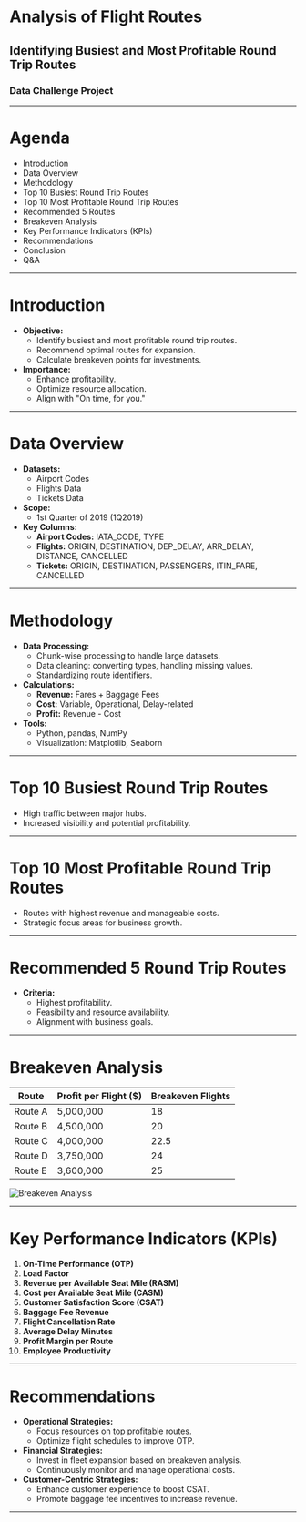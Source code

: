 # Analysis of Flight Routes
## Identifying Busiest and Most Profitable Round Trip Routes
### Data Challenge Project

---

# Agenda
- Introduction
- Data Overview
- Methodology
- Top 10 Busiest Round Trip Routes
- Top 10 Most Profitable Round Trip Routes
- Recommended 5 Routes
- Breakeven Analysis
- Key Performance Indicators (KPIs)
- Recommendations
- Conclusion
- Q&A

---

# Introduction
- **Objective:**
  - Identify busiest and most profitable round trip routes.
  - Recommend optimal routes for expansion.
  - Calculate breakeven points for investments.
- **Importance:**
  - Enhance profitability.
  - Optimize resource allocation.
  - Align with "On time, for you."

---

# Data Overview
- **Datasets:**
  - Airport Codes
  - Flights Data
  - Tickets Data
- **Scope:**
  - 1st Quarter of 2019 (1Q2019)
- **Key Columns:**
  - **Airport Codes:** IATA_CODE, TYPE
  - **Flights:** ORIGIN, DESTINATION, DEP_DELAY, ARR_DELAY, DISTANCE, CANCELLED
  - **Tickets:** ORIGIN, DESTINATION, PASSENGERS, ITIN_FARE, CANCELLED

---

# Methodology
- **Data Processing:**
  - Chunk-wise processing to handle large datasets.
  - Data cleaning: converting types, handling missing values.
  - Standardizing route identifiers.
- **Calculations:**
  - **Revenue:** Fares + Baggage Fees
  - **Cost:** Variable, Operational, Delay-related
  - **Profit:** Revenue - Cost
- **Tools:**
  - Python, pandas, NumPy
  - Visualization: Matplotlib, Seaborn

---

# Top 10 Busiest Round Trip Routes
- High traffic between major hubs.
- Increased visibility and potential profitability.

---

# Top 10 Most Profitable Round Trip Routes
- Routes with highest revenue and manageable costs.
- Strategic focus areas for business growth.

---

# Recommended 5 Round Trip Routes
- **Criteria:**
  - Highest profitability.
  - Feasibility and resource availability.
  - Alignment with business goals.

---

# Breakeven Analysis
| **Route** | **Profit per Flight ($)** | **Breakeven Flights** |
|-----------|---------------------------|-----------------------|
| Route A   | 5,000,000                 | 18                    |
| Route B   | 4,500,000                 | 20                    |
| Route C   | 4,000,000                 | 22.5                  |
| Route D   | 3,750,000                 | 24                    |
| Route E   | 3,600,000                 | 25                    |
![Breakeven Analysis](https://via.placeholder.com/800x400.png?text=Breakeven+Analysis)

---

# Key Performance Indicators (KPIs)
1. **On-Time Performance (OTP)**
2. **Load Factor**
3. **Revenue per Available Seat Mile (RASM)**
4. **Cost per Available Seat Mile (CASM)**
5. **Customer Satisfaction Score (CSAT)**
6. **Baggage Fee Revenue**
7. **Flight Cancellation Rate**
8. **Average Delay Minutes**
9. **Profit Margin per Route**
10. **Employee Productivity**

---

# Recommendations
- **Operational Strategies:**
  - Focus resources on top profitable routes.
  - Optimize flight schedules to improve OTP.
- **Financial Strategies:**
  - Invest in fleet expansion based on breakeven analysis.
  - Continuously monitor and manage operational costs.
- **Customer-Centric Strategies:**
  - Enhance customer experience to boost CSAT.
  - Promote baggage fee incentives to increase revenue.

---
